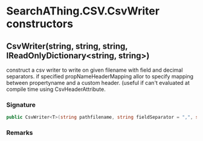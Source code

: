 # SearchAThing.CSV.CsvWriter<T> constructors
## CsvWriter<T>(string, string, string, IReadOnlyDictionary<string, string>)
construct a csv writer to write on given filename with field and decimal separators.
            if specified propNameHeaderMapping allor to specify mapping between propertyname and a custom header.
            (useful if can't evaluated at compile time using CsvHeaderAttribute.

### Signature
```csharp
public CsvWriter<T>(string pathfilename, string fieldSeparator = ",", string decimalSeparator = ".", IReadOnlyDictionary<string, string> propNameHeaderMapping = null)
```
### Remarks

